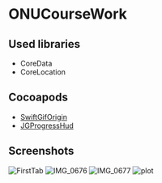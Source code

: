 # ONUCourseWork

## Used libraries
* CoreData
* CoreLocation

## Cocoapods
* [SwiftGifOrigin](https://cocoapods.org/pods/SwiftGifOrigin)
* [JGProgressHud](https://github.com/JonasGessner/JGProgressHUD)

## Screenshots
![FirstTab](https://user-images.githubusercontent.com/59969070/83760674-ee752980-a67d-11ea-8b09-1be329659e7e.PNG)
![IMG_0676](https://user-images.githubusercontent.com/59969070/83760684-f339dd80-a67d-11ea-8523-ca0699305adf.PNG)
![IMG_0677](https://user-images.githubusercontent.com/59969070/83760692-f6cd6480-a67d-11ea-951e-07234539c38a.PNG)
![plot](/Users/ivanovviktor/Documents/Clima.jpg)
